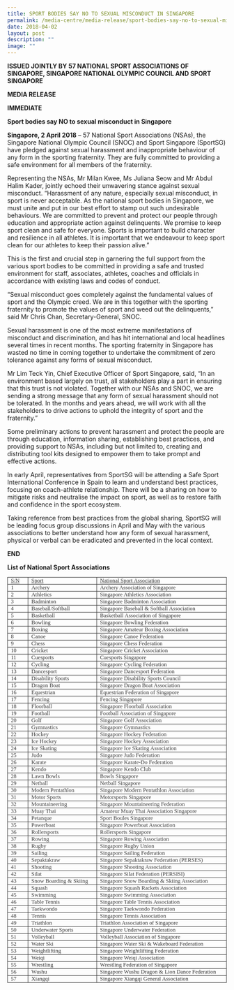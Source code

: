 ```yaml
---
title: SPORT BODIES SAY NO TO SEXUAL MISCONDUCT IN SINGAPORE
permalink: /media-centre/media-release/sport-bodies-say-no-to-sexual-misconduct-in-singapore/
date: 2018-04-02
layout: post
description: ""
image: ""
---
```

**ISSUED JOINTLY BY 57 NATIONAL SPORT ASSOCIATIONS OF SINGAPORE, SINGAPORE NATIONAL OLYMPIC COUNCIL AND SPORT SINGAPORE**

**MEDIA RELEASE**

**IMMEDIATE**

**Sport bodies say NO to sexual misconduct in Singapore**

**Singapore, 2 April 2018** – 57 National Sport Associations (NSAs), the Singapore National Olympic Council (SNOC) and Sport Singapore (SportSG) have pledged against sexual harassment and inappropriate behaviour of any form in the sporting fraternity. They are fully committed to providing a safe environment for all members of the fraternity.

Representing the NSAs, Mr Milan Kwee, Ms Juliana Seow and Mr Abdul Halim Kader, jointly echoed their unwavering stance against sexual misconduct. “Harassment of any nature, especially sexual misconduct, in sport is never acceptable. As the national sport bodies in Singapore, we must unite and put in our best effort to stamp out such undesirable behaviours. We are committed to prevent and protect our people through education and appropriate action against delinquents. We promise to keep sport clean and safe for everyone. Sports is important to build character and resilience in all athletes. It is important that we endeavour to keep sport clean for our athletes to keep their passion alive.”

This is the first and crucial step in garnering the full support from the various sport bodies to be committed in providing a safe and trusted environment for staff, associates, athletes, coaches and officials in accordance with existing laws and codes of conduct.

“Sexual misconduct goes completely against the fundamental values of sport and the Olympic creed. We are in this together with the sporting fraternity to promote the values of sport and weed out the delinquents,” said Mr Chris Chan, Secretary-General, SNOC.

Sexual harassment is one of the most extreme manifestations of misconduct and discrimination, and has hit international and local headlines several times in recent months. The sporting fraternity in Singapore has wasted no time in coming together to undertake the commitment of zero tolerance against any forms of sexual misconduct.

Mr Lim Teck Yin, Chief Executive Officer of Sport Singapore, said, “In an environment based largely on trust, all stakeholders play a part in ensuring that this trust is not violated. Together with our NSAs and SNOC, we are sending a strong message that any form of sexual harassment should not be tolerated. In the months and years ahead, we will work with all the stakeholders to drive actions to uphold the integrity of sport and the fraternity.”

Some preliminary actions to prevent harassment and protect the people are through education, information sharing, establishing best practices, and providing support to NSAs, including but not limited to, creating and distributing tool kits designed to empower them to take prompt and effective actions.

In early April, representatives from SportSG will be attending a Safe Sport International Conference in Spain to learn and understand best practices, focusing on coach-athlete relationship. There will be a sharing on how to mitigate risks and neutralise the impact on sport, as well as to restore faith and confidence in the sport ecosystem.

Taking reference from best practices from the global sharing, SportSG will be leading focus group discussions in April and May with the various associations to better understand how any form of sexual harassment, physical or verbal can be eradicated and prevented in the local context.

**END**

  

**List of National Sport Associations**

<table cellspacing="0" cellpadding="0" border="1" style="border-collapse: collapse; border-spacing: 0px; color: rgb(54, 54, 54); font-family: open_sansregular; font-size: 12.8px; font-style: normal; font-variant-ligatures: normal; font-variant-caps: normal; font-weight: 400; letter-spacing: normal; orphans: 2; text-align: start; text-transform: none; white-space: normal; widows: 2; word-spacing: 0px; -webkit-text-stroke-width: 0px; text-decoration-thickness: initial; text-decoration-style: initial; text-decoration-color: initial; border: medium none;"><tbody><tr><td valign="top" style="width: 25.85pt; padding: 0cm 5.4pt; text-align: left; background-color: transparent; border: 1pt solid;"><p style="margin: 0cm 0cm 0pt; box-sizing: border-box; text-align: justify;"><strong style="font-weight: normal; font-family: open_sanssemibold;"><span style="text-decoration: underline;">S/N</span></strong></p></td><td valign="top" style="border-top: 1pt solid; border-right: 1pt solid; width: 115.65pt; border-bottom: 1pt solid; padding: 0cm 5.4pt; text-align: left; border-left: rgb(240, 240, 240); background-color: transparent;"><p style="margin: 0cm 0cm 0pt; box-sizing: border-box; text-align: justify;"><strong style="font-weight: normal; font-family: open_sanssemibold;"><span style="text-decoration: underline;">Sport</span></strong></p></td><td valign="top" style="border-top: 1pt solid; border-right: 1pt solid; width: 245.8pt; border-bottom: 1pt solid; padding: 0cm 5.4pt; text-align: left; border-left: rgb(240, 240, 240); background-color: transparent;"><p style="margin: 0cm 0cm 0pt; box-sizing: border-box; text-align: justify;"><strong style="font-weight: normal; font-family: open_sanssemibold;"><span style="text-decoration: underline;">National Sport Association</span></strong></p></td></tr><tr><td valign="top" style="border-top: rgb(240, 240, 240); border-right: 1pt solid; width: 25.85pt; border-bottom: 1pt solid; padding: 0cm 5.4pt; text-align: left; border-left: 1pt solid; background-color: transparent;"><p style="margin: 0cm 0cm 0pt; box-sizing: border-box; text-align: justify;"><span>1</span></p></td><td valign="top" style="border-top: rgb(240, 240, 240); border-right: 1pt solid; width: 115.65pt; border-bottom: 1pt solid; padding: 0cm 5.4pt; text-align: left; border-left: rgb(240, 240, 240); background-color: transparent;"><p style="margin: 0cm 0cm 0pt; box-sizing: border-box; text-align: justify;"><span>Archery</span></p></td><td valign="top" style="border-top: rgb(240, 240, 240); border-right: 1pt solid; width: 245.8pt; border-bottom: 1pt solid; padding: 0cm 5.4pt; text-align: left; border-left: rgb(240, 240, 240); background-color: transparent;"><p style="margin: 0cm 0cm 0pt; box-sizing: border-box; text-align: justify;"><span>Archery Association of Singapore</span></p></td></tr><tr><td valign="top" style="border-top: rgb(240, 240, 240); border-right: 1pt solid; width: 25.85pt; border-bottom: 1pt solid; padding: 0cm 5.4pt; text-align: left; border-left: 1pt solid; background-color: transparent;"><p style="margin: 0cm 0cm 0pt; box-sizing: border-box; text-align: justify;"><span>2</span></p></td><td valign="top" style="border-top: rgb(240, 240, 240); border-right: 1pt solid; width: 115.65pt; border-bottom: 1pt solid; padding: 0cm 5.4pt; text-align: left; border-left: rgb(240, 240, 240); background-color: transparent;"><p style="margin: 0cm 0cm 0pt; box-sizing: border-box; text-align: justify;"><span>Athletics</span></p></td><td valign="top" style="border-top: rgb(240, 240, 240); border-right: 1pt solid; width: 245.8pt; border-bottom: 1pt solid; padding: 0cm 5.4pt; text-align: left; border-left: rgb(240, 240, 240); background-color: transparent;"><p style="margin: 0cm 0cm 0pt; box-sizing: border-box; text-align: justify;"><span>Singapore Athletics Association</span></p></td></tr><tr><td valign="top" style="border-top: rgb(240, 240, 240); border-right: 1pt solid; width: 25.85pt; border-bottom: 1pt solid; padding: 0cm 5.4pt; text-align: left; border-left: 1pt solid; background-color: transparent;"><p style="margin: 0cm 0cm 0pt; box-sizing: border-box; text-align: justify;"><span>3</span></p></td><td valign="top" style="border-top: rgb(240, 240, 240); border-right: 1pt solid; width: 115.65pt; border-bottom: 1pt solid; padding: 0cm 5.4pt; text-align: left; border-left: rgb(240, 240, 240); background-color: transparent;"><p style="margin: 0cm 0cm 0pt; box-sizing: border-box; text-align: justify;"><span>Badminton</span></p></td><td valign="top" style="border-top: rgb(240, 240, 240); border-right: 1pt solid; width: 245.8pt; border-bottom: 1pt solid; padding: 0cm 5.4pt; text-align: left; border-left: rgb(240, 240, 240); background-color: transparent;"><p style="margin: 0cm 0cm 0pt; box-sizing: border-box; text-align: justify;"><span>Singapore Badminton Association</span></p></td></tr><tr><td valign="top" style="border-top: rgb(240, 240, 240); border-right: 1pt solid; width: 25.85pt; border-bottom: 1pt solid; padding: 0cm 5.4pt; text-align: left; border-left: 1pt solid; background-color: transparent;"><p style="margin: 0cm 0cm 0pt; box-sizing: border-box; text-align: justify;"><span>4</span></p></td><td valign="top" style="border-top: rgb(240, 240, 240); border-right: 1pt solid; width: 115.65pt; border-bottom: 1pt solid; padding: 0cm 5.4pt; text-align: left; border-left: rgb(240, 240, 240); background-color: transparent;"><p style="margin: 0cm 0cm 0pt; box-sizing: border-box; text-align: justify;"><span>Baseball/Softball</span></p></td><td valign="top" style="border-top: rgb(240, 240, 240); border-right: 1pt solid; width: 245.8pt; border-bottom: 1pt solid; padding: 0cm 5.4pt; text-align: left; border-left: rgb(240, 240, 240); background-color: transparent;"><p style="margin: 0cm 0cm 0pt; box-sizing: border-box; text-align: justify;"><span>Singapore Baseball &amp; Softball Association</span></p></td></tr><tr><td valign="top" style="border-top: rgb(240, 240, 240); border-right: 1pt solid; width: 25.85pt; border-bottom: 1pt solid; padding: 0cm 5.4pt; text-align: left; border-left: 1pt solid; background-color: transparent;"><p style="margin: 0cm 0cm 0pt; box-sizing: border-box; text-align: justify;"><span>5</span></p></td><td valign="top" style="border-top: rgb(240, 240, 240); border-right: 1pt solid; width: 115.65pt; border-bottom: 1pt solid; padding: 0cm 5.4pt; text-align: left; border-left: rgb(240, 240, 240); background-color: transparent;"><p style="margin: 0cm 0cm 0pt; box-sizing: border-box; text-align: justify;"><span>Basketball</span></p></td><td valign="top" style="border-top: rgb(240, 240, 240); border-right: 1pt solid; width: 245.8pt; border-bottom: 1pt solid; padding: 0cm 5.4pt; text-align: left; border-left: rgb(240, 240, 240); background-color: transparent;"><p style="margin: 0cm 0cm 0pt; box-sizing: border-box; text-align: justify;"><span>Basketball Association of Singapore</span></p></td></tr><tr><td valign="top" style="border-top: rgb(240, 240, 240); border-right: 1pt solid; width: 25.85pt; border-bottom: 1pt solid; padding: 0cm 5.4pt; text-align: left; border-left: 1pt solid; background-color: transparent;"><p style="margin: 0cm 0cm 0pt; box-sizing: border-box; text-align: justify;"><span>6</span></p></td><td valign="top" style="border-top: rgb(240, 240, 240); border-right: 1pt solid; width: 115.65pt; border-bottom: 1pt solid; padding: 0cm 5.4pt; text-align: left; border-left: rgb(240, 240, 240); background-color: transparent;"><p style="margin: 0cm 0cm 0pt; box-sizing: border-box; text-align: justify;"><span>Bowling</span></p></td><td valign="top" style="border-top: rgb(240, 240, 240); border-right: 1pt solid; width: 245.8pt; border-bottom: 1pt solid; padding: 0cm 5.4pt; text-align: left; border-left: rgb(240, 240, 240); background-color: transparent;"><p style="margin: 0cm 0cm 0pt; box-sizing: border-box; text-align: justify;"><span>Singapore Bowling Federation</span></p></td></tr><tr><td valign="top" style="border-top: rgb(240, 240, 240); border-right: 1pt solid; width: 25.85pt; border-bottom: 1pt solid; padding: 0cm 5.4pt; text-align: left; border-left: 1pt solid; background-color: transparent;"><p style="margin: 0cm 0cm 0pt; box-sizing: border-box; text-align: justify;"><span>7</span></p></td><td valign="top" style="border-top: rgb(240, 240, 240); border-right: 1pt solid; width: 115.65pt; border-bottom: 1pt solid; padding: 0cm 5.4pt; text-align: left; border-left: rgb(240, 240, 240); background-color: transparent;"><p style="margin: 0cm 0cm 0pt; box-sizing: border-box; text-align: justify;"><span>Boxing</span></p></td><td valign="top" style="border-top: rgb(240, 240, 240); border-right: 1pt solid; width: 245.8pt; border-bottom: 1pt solid; padding: 0cm 5.4pt; text-align: left; border-left: rgb(240, 240, 240); background-color: transparent;"><p style="margin: 0cm 0cm 0pt; box-sizing: border-box; text-align: justify;"><span>Singapore Amateur Boxing Association</span></p></td></tr><tr><td valign="top" style="border-top: rgb(240, 240, 240); border-right: 1pt solid; width: 25.85pt; border-bottom: 1pt solid; padding: 0cm 5.4pt; text-align: left; border-left: 1pt solid; background-color: transparent;"><p style="margin: 0cm 0cm 0pt; box-sizing: border-box; text-align: justify;"><span>8</span></p></td><td valign="top" style="border-top: rgb(240, 240, 240); border-right: 1pt solid; width: 115.65pt; border-bottom: 1pt solid; padding: 0cm 5.4pt; text-align: left; border-left: rgb(240, 240, 240); background-color: transparent;"><p style="margin: 0cm 0cm 0pt; box-sizing: border-box; text-align: justify;"><span>Canoe</span></p></td><td valign="top" style="border-top: rgb(240, 240, 240); border-right: 1pt solid; width: 245.8pt; border-bottom: 1pt solid; padding: 0cm 5.4pt; text-align: left; border-left: rgb(240, 240, 240); background-color: transparent;"><p style="margin: 0cm 0cm 0pt; box-sizing: border-box; text-align: justify;"><span>Singapore Canoe Federation</span></p></td></tr><tr><td valign="top" style="border-top: rgb(240, 240, 240); border-right: 1pt solid; width: 25.85pt; border-bottom: 1pt solid; padding: 0cm 5.4pt; text-align: left; border-left: 1pt solid; background-color: transparent;"><p style="margin: 0cm 0cm 0pt; box-sizing: border-box; text-align: justify;"><span>9</span></p></td><td valign="top" style="border-top: rgb(240, 240, 240); border-right: 1pt solid; width: 115.65pt; border-bottom: 1pt solid; padding: 0cm 5.4pt; text-align: left; border-left: rgb(240, 240, 240); background-color: transparent;"><p style="margin: 0cm 0cm 0pt; box-sizing: border-box; text-align: justify;"><span>Chess</span></p></td><td valign="top" style="border-top: rgb(240, 240, 240); border-right: 1pt solid; width: 245.8pt; border-bottom: 1pt solid; padding: 0cm 5.4pt; text-align: left; border-left: rgb(240, 240, 240); background-color: transparent;"><p style="margin: 0cm 0cm 0pt; box-sizing: border-box; text-align: justify;"><span>Singapore Chess Federation</span></p></td></tr><tr><td valign="top" style="border-top: rgb(240, 240, 240); border-right: 1pt solid; width: 25.85pt; border-bottom: 1pt solid; padding: 0cm 5.4pt; text-align: left; border-left: 1pt solid; background-color: transparent;"><p style="margin: 0cm 0cm 0pt; box-sizing: border-box; text-align: justify;"><span>10</span></p></td><td valign="top" style="border-top: rgb(240, 240, 240); border-right: 1pt solid; width: 115.65pt; border-bottom: 1pt solid; padding: 0cm 5.4pt; text-align: left; border-left: rgb(240, 240, 240); background-color: transparent;"><p style="margin: 0cm 0cm 0pt; box-sizing: border-box; text-align: justify;"><span>Cricket</span></p></td><td valign="top" style="border-top: rgb(240, 240, 240); border-right: 1pt solid; width: 245.8pt; border-bottom: 1pt solid; padding: 0cm 5.4pt; text-align: left; border-left: rgb(240, 240, 240); background-color: transparent;"><p style="margin: 0cm 0cm 0pt; box-sizing: border-box; text-align: justify;"><span>Singapore Cricket Association</span></p></td></tr><tr><td valign="top" style="border-top: rgb(240, 240, 240); border-right: 1pt solid; width: 25.85pt; border-bottom: 1pt solid; padding: 0cm 5.4pt; text-align: left; border-left: 1pt solid; background-color: transparent;"><p style="margin: 0cm 0cm 0pt; box-sizing: border-box; text-align: justify;"><span>11</span></p></td><td valign="top" style="border-top: rgb(240, 240, 240); border-right: 1pt solid; width: 115.65pt; border-bottom: 1pt solid; padding: 0cm 5.4pt; text-align: left; border-left: rgb(240, 240, 240); background-color: transparent;"><p style="margin: 0cm 0cm 0pt; box-sizing: border-box; text-align: justify;"><span>Cuesports</span></p></td><td valign="top" style="border-top: rgb(240, 240, 240); border-right: 1pt solid; width: 245.8pt; border-bottom: 1pt solid; padding: 0cm 5.4pt; text-align: left; border-left: rgb(240, 240, 240); background-color: transparent;"><p style="margin: 0cm 0cm 0pt; box-sizing: border-box; text-align: justify;"><span>Cuesports Singapore</span></p></td></tr><tr><td valign="top" style="border-top: rgb(240, 240, 240); border-right: 1pt solid; width: 25.85pt; border-bottom: 1pt solid; padding: 0cm 5.4pt; text-align: left; border-left: 1pt solid; background-color: transparent;"><p style="margin: 0cm 0cm 0pt; box-sizing: border-box; text-align: justify;"><span>12</span></p></td><td valign="top" style="border-top: rgb(240, 240, 240); border-right: 1pt solid; width: 115.65pt; border-bottom: 1pt solid; padding: 0cm 5.4pt; text-align: left; border-left: rgb(240, 240, 240); background-color: transparent;"><p style="margin: 0cm 0cm 0pt; box-sizing: border-box; text-align: justify;"><span>Cycling</span></p></td><td valign="top" style="border-top: rgb(240, 240, 240); border-right: 1pt solid; width: 245.8pt; border-bottom: 1pt solid; padding: 0cm 5.4pt; text-align: left; border-left: rgb(240, 240, 240); background-color: transparent;"><p style="margin: 0cm 0cm 0pt; box-sizing: border-box; text-align: justify;"><span>Singapore Cycling Federation</span></p></td></tr><tr><td valign="top" style="border-top: rgb(240, 240, 240); border-right: 1pt solid; width: 25.85pt; border-bottom: 1pt solid; padding: 0cm 5.4pt; text-align: left; border-left: 1pt solid; background-color: transparent;"><p style="margin: 0cm 0cm 0pt; box-sizing: border-box; text-align: justify;"><span>13</span></p></td><td valign="top" style="border-top: rgb(240, 240, 240); border-right: 1pt solid; width: 115.65pt; border-bottom: 1pt solid; padding: 0cm 5.4pt; text-align: left; border-left: rgb(240, 240, 240); background-color: transparent;"><p style="margin: 0cm 0cm 0pt; box-sizing: border-box; text-align: justify;"><span>Dancesport</span></p></td><td valign="top" style="border-top: rgb(240, 240, 240); border-right: 1pt solid; width: 245.8pt; border-bottom: 1pt solid; padding: 0cm 5.4pt; text-align: left; border-left: rgb(240, 240, 240); background-color: transparent;"><p style="margin: 0cm 0cm 0pt; box-sizing: border-box; text-align: justify;"><span>Singapore Dancesport Federation</span></p></td></tr><tr><td valign="top" style="border-top: rgb(240, 240, 240); border-right: 1pt solid; width: 25.85pt; border-bottom: 1pt solid; padding: 0cm 5.4pt; text-align: left; border-left: 1pt solid; background-color: transparent;"><p style="margin: 0cm 0cm 0pt; box-sizing: border-box; text-align: justify;"><span>14</span></p></td><td valign="top" style="border-top: rgb(240, 240, 240); border-right: 1pt solid; width: 115.65pt; border-bottom: 1pt solid; padding: 0cm 5.4pt; text-align: left; border-left: rgb(240, 240, 240); background-color: transparent;"><p style="margin: 0cm 0cm 0pt; box-sizing: border-box; text-align: justify;"><span>Disability Sports</span></p></td><td valign="top" style="border-top: rgb(240, 240, 240); border-right: 1pt solid; width: 245.8pt; border-bottom: 1pt solid; padding: 0cm 5.4pt; text-align: left; border-left: rgb(240, 240, 240); background-color: transparent;"><p style="margin: 0cm 0cm 0pt; box-sizing: border-box; text-align: justify;"><span>Singapore Disability Sports Council</span></p></td></tr><tr><td valign="top" style="border-top: rgb(240, 240, 240); border-right: 1pt solid; width: 25.85pt; border-bottom: 1pt solid; padding: 0cm 5.4pt; text-align: left; border-left: 1pt solid; background-color: transparent;"><p style="margin: 0cm 0cm 0pt; box-sizing: border-box; text-align: justify;"><span>15</span></p></td><td valign="top" style="border-top: rgb(240, 240, 240); border-right: 1pt solid; width: 115.65pt; border-bottom: 1pt solid; padding: 0cm 5.4pt; text-align: left; border-left: rgb(240, 240, 240); background-color: transparent;"><p style="margin: 0cm 0cm 0pt; box-sizing: border-box; text-align: justify;"><span>Dragon Boat</span></p></td><td valign="top" style="border-top: rgb(240, 240, 240); border-right: 1pt solid; width: 245.8pt; border-bottom: 1pt solid; padding: 0cm 5.4pt; text-align: left; border-left: rgb(240, 240, 240); background-color: transparent;"><p style="margin: 0cm 0cm 0pt; box-sizing: border-box; text-align: justify;"><span>Singapore Dragon Boat Association</span></p></td></tr><tr><td valign="top" style="border-top: rgb(240, 240, 240); border-right: 1pt solid; width: 25.85pt; border-bottom: 1pt solid; padding: 0cm 5.4pt; text-align: left; border-left: 1pt solid; background-color: transparent;"><p style="margin: 0cm 0cm 0pt; box-sizing: border-box; text-align: justify;"><span>16</span></p></td><td valign="top" style="border-top: rgb(240, 240, 240); border-right: 1pt solid; width: 115.65pt; border-bottom: 1pt solid; padding: 0cm 5.4pt; text-align: left; border-left: rgb(240, 240, 240); background-color: transparent;"><p style="margin: 0cm 0cm 0pt; box-sizing: border-box; text-align: justify;"><span>Equestrian</span></p></td><td valign="top" style="border-top: rgb(240, 240, 240); border-right: 1pt solid; width: 245.8pt; border-bottom: 1pt solid; padding: 0cm 5.4pt; text-align: left; border-left: rgb(240, 240, 240); background-color: transparent;"><p style="margin: 0cm 0cm 0pt; box-sizing: border-box; text-align: justify;"><span>Equestrian Federation of Singapore</span></p></td></tr><tr><td valign="top" style="border-top: rgb(240, 240, 240); border-right: 1pt solid; width: 25.85pt; border-bottom: 1pt solid; padding: 0cm 5.4pt; text-align: left; border-left: 1pt solid; background-color: transparent;"><p style="margin: 0cm 0cm 0pt; box-sizing: border-box; text-align: justify;"><span>17</span></p></td><td valign="top" style="border-top: rgb(240, 240, 240); border-right: 1pt solid; width: 115.65pt; border-bottom: 1pt solid; padding: 0cm 5.4pt; text-align: left; border-left: rgb(240, 240, 240); background-color: transparent;"><p style="margin: 0cm 0cm 0pt; box-sizing: border-box; text-align: justify;"><span>Fencing</span></p></td><td valign="top" style="border-top: rgb(240, 240, 240); border-right: 1pt solid; width: 245.8pt; border-bottom: 1pt solid; padding: 0cm 5.4pt; text-align: left; border-left: rgb(240, 240, 240); background-color: transparent;"><p style="margin: 0cm 0cm 0pt; box-sizing: border-box; text-align: justify;"><span>Fencing Singapore</span></p></td></tr><tr><td valign="top" style="border-top: rgb(240, 240, 240); border-right: 1pt solid; width: 25.85pt; border-bottom: 1pt solid; padding: 0cm 5.4pt; text-align: left; border-left: 1pt solid; background-color: transparent;"><p style="margin: 0cm 0cm 0pt; box-sizing: border-box; text-align: justify;"><span>18</span></p></td><td valign="top" style="border-top: rgb(240, 240, 240); border-right: 1pt solid; width: 115.65pt; border-bottom: 1pt solid; padding: 0cm 5.4pt; text-align: left; border-left: rgb(240, 240, 240); background-color: transparent;"><p style="margin: 0cm 0cm 0pt; box-sizing: border-box; text-align: justify;"><span>Floorball</span></p></td><td valign="top" style="border-top: rgb(240, 240, 240); border-right: 1pt solid; width: 245.8pt; border-bottom: 1pt solid; padding: 0cm 5.4pt; text-align: left; border-left: rgb(240, 240, 240); background-color: transparent;"><p style="margin: 0cm 0cm 0pt; box-sizing: border-box; text-align: justify;"><span>Singapore Floorball Association</span></p></td></tr><tr><td valign="top" style="border-top: rgb(240, 240, 240); border-right: 1pt solid; width: 25.85pt; border-bottom: 1pt solid; padding: 0cm 5.4pt; text-align: left; border-left: 1pt solid; background-color: transparent;"><p style="margin: 0cm 0cm 0pt; box-sizing: border-box; text-align: justify;"><span>19</span></p></td><td valign="top" style="border-top: rgb(240, 240, 240); border-right: 1pt solid; width: 115.65pt; border-bottom: 1pt solid; padding: 0cm 5.4pt; text-align: left; border-left: rgb(240, 240, 240); background-color: transparent;"><p style="margin: 0cm 0cm 0pt; box-sizing: border-box; text-align: justify;"><span>Football</span></p></td><td valign="top" style="border-top: rgb(240, 240, 240); border-right: 1pt solid; width: 245.8pt; border-bottom: 1pt solid; padding: 0cm 5.4pt; text-align: left; border-left: rgb(240, 240, 240); background-color: transparent;"><p style="margin: 0cm 0cm 0pt; box-sizing: border-box; text-align: justify;"><span>Football Association of Singapore</span></p></td></tr><tr><td valign="top" style="border-top: rgb(240, 240, 240); border-right: 1pt solid; width: 25.85pt; border-bottom: 1pt solid; padding: 0cm 5.4pt; text-align: left; border-left: 1pt solid; background-color: transparent;"><p style="margin: 0cm 0cm 0pt; box-sizing: border-box; text-align: justify;"><span>20</span></p></td><td valign="top" style="border-top: rgb(240, 240, 240); border-right: 1pt solid; width: 115.65pt; border-bottom: 1pt solid; padding: 0cm 5.4pt; text-align: left; border-left: rgb(240, 240, 240); background-color: transparent;"><p style="margin: 0cm 0cm 0pt; box-sizing: border-box; text-align: justify;"><span>Golf</span></p></td><td valign="top" style="border-top: rgb(240, 240, 240); border-right: 1pt solid; width: 245.8pt; border-bottom: 1pt solid; padding: 0cm 5.4pt; text-align: left; border-left: rgb(240, 240, 240); background-color: transparent;"><p style="margin: 0cm 0cm 0pt; box-sizing: border-box; text-align: justify;"><span>Singapore Golf Association</span></p></td></tr><tr><td valign="top" style="border-top: rgb(240, 240, 240); border-right: 1pt solid; width: 25.85pt; border-bottom: 1pt solid; padding: 0cm 5.4pt; text-align: left; border-left: 1pt solid; background-color: transparent;"><p style="margin: 0cm 0cm 0pt; box-sizing: border-box; text-align: justify;"><span>21</span></p></td><td valign="top" style="border-top: rgb(240, 240, 240); border-right: 1pt solid; width: 115.65pt; border-bottom: 1pt solid; padding: 0cm 5.4pt; text-align: left; border-left: rgb(240, 240, 240); background-color: transparent;"><p style="margin: 0cm 0cm 0pt; box-sizing: border-box; text-align: justify;"><span>Gymnastics</span></p></td><td valign="top" style="border-top: rgb(240, 240, 240); border-right: 1pt solid; width: 245.8pt; border-bottom: 1pt solid; padding: 0cm 5.4pt; text-align: left; border-left: rgb(240, 240, 240); background-color: transparent;"><p style="margin: 0cm 0cm 0pt; box-sizing: border-box; text-align: justify;"><span>Singapore Gymnastics</span></p></td></tr><tr><td valign="top" style="border-top: rgb(240, 240, 240); border-right: 1pt solid; width: 25.85pt; border-bottom: 1pt solid; padding: 0cm 5.4pt; text-align: left; border-left: 1pt solid; background-color: transparent;"><p style="margin: 0cm 0cm 0pt; box-sizing: border-box; text-align: justify;"><span>22</span></p></td><td valign="top" style="border-top: rgb(240, 240, 240); border-right: 1pt solid; width: 115.65pt; border-bottom: 1pt solid; padding: 0cm 5.4pt; text-align: left; border-left: rgb(240, 240, 240); background-color: transparent;"><p style="margin: 0cm 0cm 0pt; box-sizing: border-box; text-align: justify;"><span>Hockey</span></p></td><td valign="top" style="border-top: rgb(240, 240, 240); border-right: 1pt solid; width: 245.8pt; border-bottom: 1pt solid; padding: 0cm 5.4pt; text-align: left; border-left: rgb(240, 240, 240); background-color: transparent;"><p style="margin: 0cm 0cm 0pt; box-sizing: border-box; text-align: justify;"><span>Singapore Hockey Federation</span></p></td></tr><tr><td valign="top" style="border-top: rgb(240, 240, 240); border-right: 1pt solid; width: 25.85pt; border-bottom: 1pt solid; padding: 0cm 5.4pt; text-align: left; border-left: 1pt solid; background-color: transparent;"><p style="margin: 0cm 0cm 0pt; box-sizing: border-box; text-align: justify;"><span>23</span></p></td><td valign="top" style="border-top: rgb(240, 240, 240); border-right: 1pt solid; width: 115.65pt; border-bottom: 1pt solid; padding: 0cm 5.4pt; text-align: left; border-left: rgb(240, 240, 240); background-color: transparent;"><p style="margin: 0cm 0cm 0pt; box-sizing: border-box; text-align: justify;"><span>Ice Hockey</span></p></td><td valign="top" style="border-top: rgb(240, 240, 240); border-right: 1pt solid; width: 245.8pt; border-bottom: 1pt solid; padding: 0cm 5.4pt; text-align: left; border-left: rgb(240, 240, 240); background-color: transparent;"><p style="margin: 0cm 0cm 0pt; box-sizing: border-box; text-align: justify;"><span>Singapore Hockey Association</span></p></td></tr><tr><td valign="top" style="border-top: rgb(240, 240, 240); border-right: 1pt solid; width: 25.85pt; border-bottom: 1pt solid; padding: 0cm 5.4pt; text-align: left; border-left: 1pt solid; background-color: transparent;"><p style="margin: 0cm 0cm 0pt; box-sizing: border-box; text-align: justify;"><span>24</span></p></td><td valign="top" style="border-top: rgb(240, 240, 240); border-right: 1pt solid; width: 115.65pt; border-bottom: 1pt solid; padding: 0cm 5.4pt; text-align: left; border-left: rgb(240, 240, 240); background-color: transparent;"><p style="margin: 0cm 0cm 0pt; box-sizing: border-box; text-align: justify;"><span>Ice Skating</span></p></td><td valign="top" style="border-top: rgb(240, 240, 240); border-right: 1pt solid; width: 245.8pt; border-bottom: 1pt solid; padding: 0cm 5.4pt; text-align: left; border-left: rgb(240, 240, 240); background-color: transparent;"><p style="margin: 0cm 0cm 0pt; box-sizing: border-box; text-align: justify;"><span>Singapore Ice Skating Association</span></p></td></tr><tr><td valign="top" style="border-top: rgb(240, 240, 240); border-right: 1pt solid; width: 25.85pt; border-bottom: 1pt solid; padding: 0cm 5.4pt; text-align: left; border-left: 1pt solid; background-color: transparent;"><p style="margin: 0cm 0cm 0pt; box-sizing: border-box; text-align: justify;"><span>25</span></p></td><td valign="top" style="border-top: rgb(240, 240, 240); border-right: 1pt solid; width: 115.65pt; border-bottom: 1pt solid; padding: 0cm 5.4pt; text-align: left; border-left: rgb(240, 240, 240); background-color: transparent;"><p style="margin: 0cm 0cm 0pt; box-sizing: border-box; text-align: justify;"><span>Judo</span></p></td><td valign="top" style="border-top: rgb(240, 240, 240); border-right: 1pt solid; width: 245.8pt; border-bottom: 1pt solid; padding: 0cm 5.4pt; text-align: left; border-left: rgb(240, 240, 240); background-color: transparent;"><p style="margin: 0cm 0cm 0pt; box-sizing: border-box; text-align: justify;"><span>Singapore Judo Federation</span></p></td></tr><tr><td valign="top" style="border-top: rgb(240, 240, 240); border-right: 1pt solid; width: 25.85pt; border-bottom: 1pt solid; padding: 0cm 5.4pt; text-align: left; border-left: 1pt solid; background-color: transparent;"><p style="margin: 0cm 0cm 0pt; box-sizing: border-box; text-align: justify;"><span>26</span></p></td><td valign="top" style="border-top: rgb(240, 240, 240); border-right: 1pt solid; width: 115.65pt; border-bottom: 1pt solid; padding: 0cm 5.4pt; text-align: left; border-left: rgb(240, 240, 240); background-color: transparent;"><p style="margin: 0cm 0cm 0pt; box-sizing: border-box; text-align: justify;"><span>Karate</span></p></td><td valign="top" style="border-top: rgb(240, 240, 240); border-right: 1pt solid; width: 245.8pt; border-bottom: 1pt solid; padding: 0cm 5.4pt; text-align: left; border-left: rgb(240, 240, 240); background-color: transparent;"><p style="margin: 0cm 0cm 0pt; box-sizing: border-box; text-align: justify;"><span>Singapore Karate-Do Federation</span></p></td></tr><tr><td valign="top" style="border-top: rgb(240, 240, 240); border-right: 1pt solid; width: 25.85pt; border-bottom: 1pt solid; padding: 0cm 5.4pt; text-align: left; border-left: 1pt solid; background-color: transparent;"><p style="margin: 0cm 0cm 0pt; box-sizing: border-box; text-align: justify;"><span>27</span></p></td><td valign="top" style="border-top: rgb(240, 240, 240); border-right: 1pt solid; width: 115.65pt; border-bottom: 1pt solid; padding: 0cm 5.4pt; text-align: left; border-left: rgb(240, 240, 240); background-color: transparent;"><p style="margin: 0cm 0cm 0pt; box-sizing: border-box; text-align: justify;"><span>Kendo</span></p></td><td valign="top" style="border-top: rgb(240, 240, 240); border-right: 1pt solid; width: 245.8pt; border-bottom: 1pt solid; padding: 0cm 5.4pt; text-align: left; border-left: rgb(240, 240, 240); background-color: transparent;"><p style="margin: 0cm 0cm 0pt; box-sizing: border-box; text-align: justify;"><span>Singapore Kendo Club</span></p></td></tr><tr><td valign="top" style="border-top: rgb(240, 240, 240); border-right: 1pt solid; width: 25.85pt; border-bottom: 1pt solid; padding: 0cm 5.4pt; text-align: left; border-left: 1pt solid; background-color: transparent;"><p style="margin: 0cm 0cm 0pt; box-sizing: border-box; text-align: justify;"><span>28</span></p></td><td valign="top" style="border-top: rgb(240, 240, 240); border-right: 1pt solid; width: 115.65pt; border-bottom: 1pt solid; padding: 0cm 5.4pt; text-align: left; border-left: rgb(240, 240, 240); background-color: transparent;"><p style="margin: 0cm 0cm 0pt; box-sizing: border-box; text-align: justify;"><span>Lawn Bowls</span></p></td><td valign="top" style="border-top: rgb(240, 240, 240); border-right: 1pt solid; width: 245.8pt; border-bottom: 1pt solid; padding: 0cm 5.4pt; text-align: left; border-left: rgb(240, 240, 240); background-color: transparent;"><p style="margin: 0cm 0cm 0pt; box-sizing: border-box; text-align: justify;"><span>Bowls Singapore</span></p></td></tr><tr><td valign="top" style="border-top: rgb(240, 240, 240); border-right: 1pt solid; width: 25.85pt; border-bottom: 1pt solid; padding: 0cm 5.4pt; text-align: left; border-left: 1pt solid; background-color: transparent;"><p style="margin: 0cm 0cm 0pt; box-sizing: border-box; text-align: justify;"><span>29</span></p></td><td valign="top" style="border-top: rgb(240, 240, 240); border-right: 1pt solid; width: 115.65pt; border-bottom: 1pt solid; padding: 0cm 5.4pt; text-align: left; border-left: rgb(240, 240, 240); background-color: transparent;"><p style="margin: 0cm 0cm 0pt; box-sizing: border-box; text-align: justify;"><span>Netball</span></p></td><td valign="top" style="border-top: rgb(240, 240, 240); border-right: 1pt solid; width: 245.8pt; border-bottom: 1pt solid; padding: 0cm 5.4pt; text-align: left; border-left: rgb(240, 240, 240); background-color: transparent;"><p style="margin: 0cm 0cm 0pt; box-sizing: border-box; text-align: justify;"><span>Netball Singapore</span></p></td></tr><tr><td valign="top" style="border-top: rgb(240, 240, 240); border-right: 1pt solid; width: 25.85pt; border-bottom: 1pt solid; padding: 0cm 5.4pt; text-align: left; border-left: 1pt solid; background-color: transparent;"><p style="margin: 0cm 0cm 0pt; box-sizing: border-box; text-align: justify;"><span>30</span></p></td><td valign="top" style="border-top: rgb(240, 240, 240); border-right: 1pt solid; width: 115.65pt; border-bottom: 1pt solid; padding: 0cm 5.4pt; text-align: left; border-left: rgb(240, 240, 240); background-color: transparent;"><p style="margin: 0cm 0cm 0pt; box-sizing: border-box; text-align: justify;"><span>Modern Pentathlon</span></p></td><td valign="top" style="border-top: rgb(240, 240, 240); border-right: 1pt solid; width: 245.8pt; border-bottom: 1pt solid; padding: 0cm 5.4pt; text-align: left; border-left: rgb(240, 240, 240); background-color: transparent;"><p style="margin: 0cm 0cm 0pt; box-sizing: border-box; text-align: justify;"><span>Singapore Modern Pentathlon Association</span></p></td></tr><tr><td valign="top" style="border-top: rgb(240, 240, 240); border-right: 1pt solid; width: 25.85pt; border-bottom: 1pt solid; padding: 0cm 5.4pt; text-align: left; border-left: 1pt solid; background-color: transparent;"><p style="margin: 0cm 0cm 0pt; box-sizing: border-box; text-align: justify;"><span>31</span></p></td><td valign="top" style="border-top: rgb(240, 240, 240); border-right: 1pt solid; width: 115.65pt; border-bottom: 1pt solid; padding: 0cm 5.4pt; text-align: left; border-left: rgb(240, 240, 240); background-color: transparent;"><p style="margin: 0cm 0cm 0pt; box-sizing: border-box; text-align: justify;"><span>Motor Sports</span></p></td><td valign="top" style="border-top: rgb(240, 240, 240); border-right: 1pt solid; width: 245.8pt; border-bottom: 1pt solid; padding: 0cm 5.4pt; text-align: left; border-left: rgb(240, 240, 240); background-color: transparent;"><p style="margin: 0cm 0cm 0pt; box-sizing: border-box; text-align: justify;"><span>Motorsports Singapore</span></p></td></tr><tr><td valign="top" style="border-top: rgb(240, 240, 240); border-right: 1pt solid; width: 25.85pt; border-bottom: 1pt solid; padding: 0cm 5.4pt; text-align: left; border-left: 1pt solid; background-color: transparent;"><p style="margin: 0cm 0cm 0pt; box-sizing: border-box; text-align: justify;"><span>32</span></p></td><td valign="top" style="border-top: rgb(240, 240, 240); border-right: 1pt solid; width: 115.65pt; border-bottom: 1pt solid; padding: 0cm 5.4pt; text-align: left; border-left: rgb(240, 240, 240); background-color: transparent;"><p style="margin: 0cm 0cm 0pt; box-sizing: border-box; text-align: justify;"><span>Mountaineering</span></p></td><td valign="top" style="border-top: rgb(240, 240, 240); border-right: 1pt solid; width: 245.8pt; border-bottom: 1pt solid; padding: 0cm 5.4pt; text-align: left; border-left: rgb(240, 240, 240); background-color: transparent;"><p style="margin: 0cm 0cm 0pt; box-sizing: border-box; text-align: justify;"><span>Singapore Mountaineering Federation</span></p></td></tr><tr><td valign="top" style="border-top: rgb(240, 240, 240); border-right: 1pt solid; width: 25.85pt; border-bottom: 1pt solid; padding: 0cm 5.4pt; text-align: left; border-left: 1pt solid; background-color: transparent;"><p style="margin: 0cm 0cm 0pt; box-sizing: border-box; text-align: justify;"><span>33</span></p></td><td valign="top" style="border-top: rgb(240, 240, 240); border-right: 1pt solid; width: 115.65pt; border-bottom: 1pt solid; padding: 0cm 5.4pt; text-align: left; border-left: rgb(240, 240, 240); background-color: transparent;"><p style="margin: 0cm 0cm 0pt; box-sizing: border-box; text-align: justify;"><span>Muay Thai</span></p></td><td valign="top" style="border-top: rgb(240, 240, 240); border-right: 1pt solid; width: 245.8pt; border-bottom: 1pt solid; padding: 0cm 5.4pt; text-align: left; border-left: rgb(240, 240, 240); background-color: transparent;"><p style="margin: 0cm 0cm 0pt; box-sizing: border-box; text-align: justify;"><span>Amateur Muay Thai Association Singapore</span></p></td></tr><tr><td valign="top" style="border-top: rgb(240, 240, 240); border-right: 1pt solid; width: 25.85pt; border-bottom: 1pt solid; padding: 0cm 5.4pt; text-align: left; border-left: 1pt solid; background-color: transparent;"><p style="margin: 0cm 0cm 0pt; box-sizing: border-box; text-align: justify;"><span>34</span></p></td><td valign="top" style="border-top: rgb(240, 240, 240); border-right: 1pt solid; width: 115.65pt; border-bottom: 1pt solid; padding: 0cm 5.4pt; text-align: left; border-left: rgb(240, 240, 240); background-color: transparent;"><p style="margin: 0cm 0cm 0pt; box-sizing: border-box; text-align: justify;"><span>Petanque</span></p></td><td valign="top" style="border-top: rgb(240, 240, 240); border-right: 1pt solid; width: 245.8pt; border-bottom: 1pt solid; padding: 0cm 5.4pt; text-align: left; border-left: rgb(240, 240, 240); background-color: transparent;"><p style="margin: 0cm 0cm 0pt; box-sizing: border-box; text-align: justify;"><span>Sport Boules Singapore</span></p></td></tr><tr><td valign="top" style="border-top: rgb(240, 240, 240); border-right: 1pt solid; width: 25.85pt; border-bottom: 1pt solid; padding: 0cm 5.4pt; text-align: left; border-left: 1pt solid; background-color: transparent;"><p style="margin: 0cm 0cm 0pt; box-sizing: border-box; text-align: justify;"><span>35</span></p></td><td valign="top" style="border-top: rgb(240, 240, 240); border-right: 1pt solid; width: 115.65pt; border-bottom: 1pt solid; padding: 0cm 5.4pt; text-align: left; border-left: rgb(240, 240, 240); background-color: transparent;"><p style="margin: 0cm 0cm 0pt; box-sizing: border-box; text-align: justify;"><span>Powerboat</span></p></td><td valign="top" style="border-top: rgb(240, 240, 240); border-right: 1pt solid; width: 245.8pt; border-bottom: 1pt solid; padding: 0cm 5.4pt; text-align: left; border-left: rgb(240, 240, 240); background-color: transparent;"><p style="margin: 0cm 0cm 0pt; box-sizing: border-box; text-align: justify;"><span>Singapore Powerboat Association</span></p></td></tr><tr><td valign="top" style="border-top: rgb(240, 240, 240); border-right: 1pt solid; width: 25.85pt; border-bottom: 1pt solid; padding: 0cm 5.4pt; text-align: left; border-left: 1pt solid; background-color: transparent;"><p style="margin: 0cm 0cm 0pt; box-sizing: border-box; text-align: justify;"><span>36</span></p></td><td valign="top" style="border-top: rgb(240, 240, 240); border-right: 1pt solid; width: 115.65pt; border-bottom: 1pt solid; padding: 0cm 5.4pt; text-align: left; border-left: rgb(240, 240, 240); background-color: transparent;"><p style="margin: 0cm 0cm 0pt; box-sizing: border-box; text-align: justify;"><span>Rollersports</span></p></td><td valign="top" style="border-top: rgb(240, 240, 240); border-right: 1pt solid; width: 245.8pt; border-bottom: 1pt solid; padding: 0cm 5.4pt; text-align: left; border-left: rgb(240, 240, 240); background-color: transparent;"><p style="margin: 0cm 0cm 0pt; box-sizing: border-box; text-align: justify;"><span>Rollersports Singapore</span></p></td></tr><tr><td valign="top" style="border-top: rgb(240, 240, 240); border-right: 1pt solid; width: 25.85pt; border-bottom: 1pt solid; padding: 0cm 5.4pt; text-align: left; border-left: 1pt solid; background-color: transparent;"><p style="margin: 0cm 0cm 0pt; box-sizing: border-box; text-align: justify;"><span>37</span></p></td><td valign="top" style="border-top: rgb(240, 240, 240); border-right: 1pt solid; width: 115.65pt; border-bottom: 1pt solid; padding: 0cm 5.4pt; text-align: left; border-left: rgb(240, 240, 240); background-color: transparent;"><p style="margin: 0cm 0cm 0pt; box-sizing: border-box; text-align: justify;"><span>Rowing</span></p></td><td valign="top" style="border-top: rgb(240, 240, 240); border-right: 1pt solid; width: 245.8pt; border-bottom: 1pt solid; padding: 0cm 5.4pt; text-align: left; border-left: rgb(240, 240, 240); background-color: transparent;"><p style="margin: 0cm 0cm 0pt; box-sizing: border-box; text-align: justify;"><span>Singapore Rowing Association</span></p></td></tr><tr><td valign="top" style="border-top: rgb(240, 240, 240); border-right: 1pt solid; width: 25.85pt; border-bottom: 1pt solid; padding: 0cm 5.4pt; text-align: left; border-left: 1pt solid; background-color: transparent;"><p style="margin: 0cm 0cm 0pt; box-sizing: border-box; text-align: justify;"><span>38</span></p></td><td valign="top" style="border-top: rgb(240, 240, 240); border-right: 1pt solid; width: 115.65pt; border-bottom: 1pt solid; padding: 0cm 5.4pt; text-align: left; border-left: rgb(240, 240, 240); background-color: transparent;"><p style="margin: 0cm 0cm 0pt; box-sizing: border-box; text-align: justify;"><span>Rugby</span></p></td><td valign="top" style="border-top: rgb(240, 240, 240); border-right: 1pt solid; width: 245.8pt; border-bottom: 1pt solid; padding: 0cm 5.4pt; text-align: left; border-left: rgb(240, 240, 240); background-color: transparent;"><p style="margin: 0cm 0cm 0pt; box-sizing: border-box; text-align: justify;"><span>Singapore Rugby Union</span></p></td></tr><tr><td valign="top" style="border-top: rgb(240, 240, 240); border-right: 1pt solid; width: 25.85pt; border-bottom: 1pt solid; padding: 0cm 5.4pt; text-align: left; border-left: 1pt solid; background-color: transparent;"><p style="margin: 0cm 0cm 0pt; box-sizing: border-box; text-align: justify;"><span>39</span></p></td><td valign="top" style="border-top: rgb(240, 240, 240); border-right: 1pt solid; width: 115.65pt; border-bottom: 1pt solid; padding: 0cm 5.4pt; text-align: left; border-left: rgb(240, 240, 240); background-color: transparent;"><p style="margin: 0cm 0cm 0pt; box-sizing: border-box; text-align: justify;"><span>Sailing</span></p></td><td valign="top" style="border-top: rgb(240, 240, 240); border-right: 1pt solid; width: 245.8pt; border-bottom: 1pt solid; padding: 0cm 5.4pt; text-align: left; border-left: rgb(240, 240, 240); background-color: transparent;"><p style="margin: 0cm 0cm 0pt; box-sizing: border-box; text-align: justify;"><span>Singapore Sailing Federation</span></p></td></tr><tr><td valign="top" style="border-top: rgb(240, 240, 240); border-right: 1pt solid; width: 25.85pt; border-bottom: 1pt solid; padding: 0cm 5.4pt; text-align: left; border-left: 1pt solid; background-color: transparent;"><p style="margin: 0cm 0cm 0pt; box-sizing: border-box; text-align: justify;"><span>40</span></p></td><td valign="top" style="border-top: rgb(240, 240, 240); border-right: 1pt solid; width: 115.65pt; border-bottom: 1pt solid; padding: 0cm 5.4pt; text-align: left; border-left: rgb(240, 240, 240); background-color: transparent;"><p style="margin: 0cm 0cm 0pt; box-sizing: border-box; text-align: justify;"><span>Sepaktakraw</span></p></td><td valign="top" style="border-top: rgb(240, 240, 240); border-right: 1pt solid; width: 245.8pt; border-bottom: 1pt solid; padding: 0cm 5.4pt; text-align: left; border-left: rgb(240, 240, 240); background-color: transparent;"><p style="margin: 0cm 0cm 0pt; box-sizing: border-box; text-align: justify;"><span>Singapore Sepaktakraw Federation (PERSES)</span></p></td></tr><tr><td valign="top" style="border-top: rgb(240, 240, 240); border-right: 1pt solid; width: 25.85pt; border-bottom: 1pt solid; padding: 0cm 5.4pt; text-align: left; border-left: 1pt solid; background-color: transparent;"><p style="margin: 0cm 0cm 0pt; box-sizing: border-box; text-align: justify;"><span>41</span></p></td><td valign="top" style="border-top: rgb(240, 240, 240); border-right: 1pt solid; width: 115.65pt; border-bottom: 1pt solid; padding: 0cm 5.4pt; text-align: left; border-left: rgb(240, 240, 240); background-color: transparent;"><p style="margin: 0cm 0cm 0pt; box-sizing: border-box; text-align: justify;"><span>Shooting</span></p></td><td valign="top" style="border-top: rgb(240, 240, 240); border-right: 1pt solid; width: 245.8pt; border-bottom: 1pt solid; padding: 0cm 5.4pt; text-align: left; border-left: rgb(240, 240, 240); background-color: transparent;"><p style="margin: 0cm 0cm 0pt; box-sizing: border-box; text-align: justify;"><span>Singapore Shooting Association</span></p></td></tr><tr><td valign="top" style="border-top: rgb(240, 240, 240); border-right: 1pt solid; width: 25.85pt; border-bottom: 1pt solid; padding: 0cm 5.4pt; text-align: left; border-left: 1pt solid; background-color: transparent;"><p style="margin: 0cm 0cm 0pt; box-sizing: border-box; text-align: justify;"><span>42</span></p></td><td valign="top" style="border-top: rgb(240, 240, 240); border-right: 1pt solid; width: 115.65pt; border-bottom: 1pt solid; padding: 0cm 5.4pt; text-align: left; border-left: rgb(240, 240, 240); background-color: transparent;"><p style="margin: 0cm 0cm 0pt; box-sizing: border-box; text-align: justify;"><span>Silat</span></p></td><td valign="top" style="border-top: rgb(240, 240, 240); border-right: 1pt solid; width: 245.8pt; border-bottom: 1pt solid; padding: 0cm 5.4pt; text-align: left; border-left: rgb(240, 240, 240); background-color: transparent;"><p style="margin: 0cm 0cm 0pt; box-sizing: border-box; text-align: justify;"><span>Singapore Silat Federation (PERSISI)</span></p></td></tr><tr><td valign="top" style="border-top: rgb(240, 240, 240); border-right: 1pt solid; width: 25.85pt; border-bottom: 1pt solid; padding: 0cm 5.4pt; text-align: left; border-left: 1pt solid; background-color: transparent;"><p style="margin: 0cm 0cm 0pt; box-sizing: border-box; text-align: justify;"><span>43</span></p></td><td valign="top" style="border-top: rgb(240, 240, 240); border-right: 1pt solid; width: 115.65pt; border-bottom: 1pt solid; padding: 0cm 5.4pt; text-align: left; border-left: rgb(240, 240, 240); background-color: transparent;"><p style="margin: 0cm 0cm 0pt; box-sizing: border-box; text-align: justify;"><span>Snow Boarding &amp; Skiing</span></p></td><td valign="top" style="border-top: rgb(240, 240, 240); border-right: 1pt solid; width: 245.8pt; border-bottom: 1pt solid; padding: 0cm 5.4pt; text-align: left; border-left: rgb(240, 240, 240); background-color: transparent;"><p style="margin: 0cm 0cm 0pt; box-sizing: border-box; text-align: justify;"><span>Singapore Snow Boarding &amp; Skiing Association</span></p></td></tr><tr><td valign="top" style="border-top: rgb(240, 240, 240); border-right: 1pt solid; width: 25.85pt; border-bottom: 1pt solid; padding: 0cm 5.4pt; text-align: left; border-left: 1pt solid; background-color: transparent;"><p style="margin: 0cm 0cm 0pt; box-sizing: border-box; text-align: justify;"><span>44</span></p></td><td valign="top" style="border-top: rgb(240, 240, 240); border-right: 1pt solid; width: 115.65pt; border-bottom: 1pt solid; padding: 0cm 5.4pt; text-align: left; border-left: rgb(240, 240, 240); background-color: transparent;"><p style="margin: 0cm 0cm 0pt; box-sizing: border-box; text-align: justify;"><span>Squash</span></p></td><td valign="top" style="border-top: rgb(240, 240, 240); border-right: 1pt solid; width: 245.8pt; border-bottom: 1pt solid; padding: 0cm 5.4pt; text-align: left; border-left: rgb(240, 240, 240); background-color: transparent;"><p style="margin: 0cm 0cm 0pt; box-sizing: border-box; text-align: justify;"><span>Singapore Squash Rackets Association</span></p></td></tr><tr><td valign="top" style="border-top: rgb(240, 240, 240); border-right: 1pt solid; width: 25.85pt; border-bottom: 1pt solid; padding: 0cm 5.4pt; text-align: left; border-left: 1pt solid; background-color: transparent;"><p style="margin: 0cm 0cm 0pt; box-sizing: border-box; text-align: justify;"><span>45</span></p></td><td valign="top" style="border-top: rgb(240, 240, 240); border-right: 1pt solid; width: 115.65pt; border-bottom: 1pt solid; padding: 0cm 5.4pt; text-align: left; border-left: rgb(240, 240, 240); background-color: transparent;"><p style="margin: 0cm 0cm 0pt; box-sizing: border-box; text-align: justify;"><span>Swimming</span></p></td><td valign="top" style="border-top: rgb(240, 240, 240); border-right: 1pt solid; width: 245.8pt; border-bottom: 1pt solid; padding: 0cm 5.4pt; text-align: left; border-left: rgb(240, 240, 240); background-color: transparent;"><p style="margin: 0cm 0cm 0pt; box-sizing: border-box; text-align: justify;"><span>Singapore Swimming Association</span></p></td></tr><tr><td valign="top" style="border-top: rgb(240, 240, 240); border-right: 1pt solid; width: 25.85pt; border-bottom: 1pt solid; padding: 0cm 5.4pt; text-align: left; border-left: 1pt solid; background-color: transparent;"><p style="margin: 0cm 0cm 0pt; box-sizing: border-box; text-align: justify;"><span>46</span></p></td><td valign="top" style="border-top: rgb(240, 240, 240); border-right: 1pt solid; width: 115.65pt; border-bottom: 1pt solid; padding: 0cm 5.4pt; text-align: left; border-left: rgb(240, 240, 240); background-color: transparent;"><p style="margin: 0cm 0cm 0pt; box-sizing: border-box; text-align: justify;"><span>Table Tennis</span></p></td><td valign="top" style="border-top: rgb(240, 240, 240); border-right: 1pt solid; width: 245.8pt; border-bottom: 1pt solid; padding: 0cm 5.4pt; text-align: left; border-left: rgb(240, 240, 240); background-color: transparent;"><p style="margin: 0cm 0cm 0pt; box-sizing: border-box; text-align: justify;"><span>Singapore Table Tennis Association</span></p></td></tr><tr><td valign="top" style="border-top: rgb(240, 240, 240); border-right: 1pt solid; width: 25.85pt; border-bottom: 1pt solid; padding: 0cm 5.4pt; text-align: left; border-left: 1pt solid; background-color: transparent;"><p style="margin: 0cm 0cm 0pt; box-sizing: border-box; text-align: justify;"><span>47</span></p></td><td valign="top" style="border-top: rgb(240, 240, 240); border-right: 1pt solid; width: 115.65pt; border-bottom: 1pt solid; padding: 0cm 5.4pt; text-align: left; border-left: rgb(240, 240, 240); background-color: transparent;"><p style="margin: 0cm 0cm 0pt; box-sizing: border-box; text-align: justify;"><span>Taekwondo</span></p></td><td valign="top" style="border-top: rgb(240, 240, 240); border-right: 1pt solid; width: 245.8pt; border-bottom: 1pt solid; padding: 0cm 5.4pt; text-align: left; border-left: rgb(240, 240, 240); background-color: transparent;"><p style="margin: 0cm 0cm 0pt; box-sizing: border-box; text-align: justify;"><span>Singapore Taekwondo Federation</span></p></td></tr><tr><td valign="top" style="border-top: rgb(240, 240, 240); border-right: 1pt solid; width: 25.85pt; border-bottom: 1pt solid; padding: 0cm 5.4pt; text-align: left; border-left: 1pt solid; background-color: transparent;"><p style="margin: 0cm 0cm 0pt; box-sizing: border-box; text-align: justify;"><span>48</span></p></td><td valign="top" style="border-top: rgb(240, 240, 240); border-right: 1pt solid; width: 115.65pt; border-bottom: 1pt solid; padding: 0cm 5.4pt; text-align: left; border-left: rgb(240, 240, 240); background-color: transparent;"><p style="margin: 0cm 0cm 0pt; box-sizing: border-box; text-align: justify;"><span>Tennis</span></p></td><td valign="top" style="border-top: rgb(240, 240, 240); border-right: 1pt solid; width: 245.8pt; border-bottom: 1pt solid; padding: 0cm 5.4pt; text-align: left; border-left: rgb(240, 240, 240); background-color: transparent;"><p style="margin: 0cm 0cm 0pt; box-sizing: border-box; text-align: justify;"><span>Singapore Tennis Association</span></p></td></tr><tr><td valign="top" style="border-top: rgb(240, 240, 240); border-right: 1pt solid; width: 25.85pt; border-bottom: 1pt solid; padding: 0cm 5.4pt; text-align: left; border-left: 1pt solid; background-color: transparent;"><p style="margin: 0cm 0cm 0pt; box-sizing: border-box; text-align: justify;"><span>49</span></p></td><td valign="top" style="border-top: rgb(240, 240, 240); border-right: 1pt solid; width: 115.65pt; border-bottom: 1pt solid; padding: 0cm 5.4pt; text-align: left; border-left: rgb(240, 240, 240); background-color: transparent;"><p style="margin: 0cm 0cm 0pt; box-sizing: border-box; text-align: justify;"><span>Triathlon</span></p></td><td valign="top" style="border-top: rgb(240, 240, 240); border-right: 1pt solid; width: 245.8pt; border-bottom: 1pt solid; padding: 0cm 5.4pt; text-align: left; border-left: rgb(240, 240, 240); background-color: transparent;"><p style="margin: 0cm 0cm 0pt; box-sizing: border-box; text-align: justify;"><span>Triathlon Association of Singapore</span></p></td></tr><tr><td valign="top" style="border-top: rgb(240, 240, 240); border-right: 1pt solid; width: 25.85pt; border-bottom: 1pt solid; padding: 0cm 5.4pt; text-align: left; border-left: 1pt solid; background-color: transparent;"><p style="margin: 0cm 0cm 0pt; box-sizing: border-box; text-align: justify;"><span>50</span></p></td><td valign="top" style="border-top: rgb(240, 240, 240); border-right: 1pt solid; width: 115.65pt; border-bottom: 1pt solid; padding: 0cm 5.4pt; text-align: left; border-left: rgb(240, 240, 240); background-color: transparent;"><p style="margin: 0cm 0cm 0pt; box-sizing: border-box; text-align: justify;"><span>Underwater Sports</span></p></td><td valign="top" style="border-top: rgb(240, 240, 240); border-right: 1pt solid; width: 245.8pt; border-bottom: 1pt solid; padding: 0cm 5.4pt; text-align: left; border-left: rgb(240, 240, 240); background-color: transparent;"><p style="margin: 0cm 0cm 0pt; box-sizing: border-box; text-align: justify;"><span>Singapore Underwater Federation</span></p></td></tr><tr><td valign="top" style="border-top: rgb(240, 240, 240); border-right: 1pt solid; width: 25.85pt; border-bottom: 1pt solid; padding: 0cm 5.4pt; text-align: left; border-left: 1pt solid; background-color: transparent;"><p style="margin: 0cm 0cm 0pt; box-sizing: border-box; text-align: justify;"><span>51</span></p></td><td valign="top" style="border-top: rgb(240, 240, 240); border-right: 1pt solid; width: 115.65pt; border-bottom: 1pt solid; padding: 0cm 5.4pt; text-align: left; border-left: rgb(240, 240, 240); background-color: transparent;"><p style="margin: 0cm 0cm 0pt; box-sizing: border-box; text-align: justify;"><span>Volleyball</span></p></td><td valign="top" style="border-top: rgb(240, 240, 240); border-right: 1pt solid; width: 245.8pt; border-bottom: 1pt solid; padding: 0cm 5.4pt; text-align: left; border-left: rgb(240, 240, 240); background-color: transparent;"><p style="margin: 0cm 0cm 0pt; box-sizing: border-box; text-align: justify;"><span>Volleyball Association of Singapore</span></p></td></tr><tr><td valign="top" style="border-top: rgb(240, 240, 240); border-right: 1pt solid; width: 25.85pt; border-bottom: 1pt solid; padding: 0cm 5.4pt; text-align: left; border-left: 1pt solid; background-color: transparent;"><p style="margin: 0cm 0cm 0pt; box-sizing: border-box; text-align: justify;"><span>52</span></p></td><td valign="top" style="border-top: rgb(240, 240, 240); border-right: 1pt solid; width: 115.65pt; border-bottom: 1pt solid; padding: 0cm 5.4pt; text-align: left; border-left: rgb(240, 240, 240); background-color: transparent;"><p style="margin: 0cm 0cm 0pt; box-sizing: border-box; text-align: justify;"><span>Water Ski</span></p></td><td valign="top" style="border-top: rgb(240, 240, 240); border-right: 1pt solid; width: 245.8pt; border-bottom: 1pt solid; padding: 0cm 5.4pt; text-align: left; border-left: rgb(240, 240, 240); background-color: transparent;"><p style="margin: 0cm 0cm 0pt; box-sizing: border-box; text-align: justify;"><span>Singapore Water Ski &amp; Wakeboard Federation</span></p></td></tr><tr><td valign="top" style="border-top: rgb(240, 240, 240); border-right: 1pt solid; width: 25.85pt; border-bottom: 1pt solid; padding: 0cm 5.4pt; text-align: left; border-left: 1pt solid; background-color: transparent;"><p style="margin: 0cm 0cm 0pt; box-sizing: border-box; text-align: justify;"><span>53</span></p></td><td valign="top" style="border-top: rgb(240, 240, 240); border-right: 1pt solid; width: 115.65pt; border-bottom: 1pt solid; padding: 0cm 5.4pt; text-align: left; border-left: rgb(240, 240, 240); background-color: transparent;"><p style="margin: 0cm 0cm 0pt; box-sizing: border-box; text-align: justify;"><span>Weightlifting</span></p></td><td valign="top" style="border-top: rgb(240, 240, 240); border-right: 1pt solid; width: 245.8pt; border-bottom: 1pt solid; padding: 0cm 5.4pt; text-align: left; border-left: rgb(240, 240, 240); background-color: transparent;"><p style="margin: 0cm 0cm 0pt; box-sizing: border-box; text-align: justify;"><span>Singapore Weightlifting Federation</span></p></td></tr><tr><td valign="top" style="border-top: rgb(240, 240, 240); border-right: 1pt solid; width: 25.85pt; border-bottom: 1pt solid; padding: 0cm 5.4pt; text-align: left; border-left: 1pt solid; background-color: transparent;"><p style="margin: 0cm 0cm 0pt; box-sizing: border-box; text-align: justify;"><span>54</span></p></td><td valign="top" style="border-top: rgb(240, 240, 240); border-right: 1pt solid; width: 115.65pt; border-bottom: 1pt solid; padding: 0cm 5.4pt; text-align: left; border-left: rgb(240, 240, 240); background-color: transparent;"><p style="margin: 0cm 0cm 0pt; box-sizing: border-box; text-align: justify;"><span>Weiqi</span></p></td><td valign="top" style="border-top: rgb(240, 240, 240); border-right: 1pt solid; width: 245.8pt; border-bottom: 1pt solid; padding: 0cm 5.4pt; text-align: left; border-left: rgb(240, 240, 240); background-color: transparent;"><p style="margin: 0cm 0cm 0pt; box-sizing: border-box; text-align: justify;"><span>Singapore Weiqi Association</span></p></td></tr><tr><td valign="top" style="border-top: rgb(240, 240, 240); border-right: 1pt solid; width: 25.85pt; border-bottom: 1pt solid; padding: 0cm 5.4pt; text-align: left; border-left: 1pt solid; background-color: transparent;"><p style="margin: 0cm 0cm 0pt; box-sizing: border-box; text-align: justify;"><span>55</span></p></td><td valign="top" style="border-top: rgb(240, 240, 240); border-right: 1pt solid; width: 115.65pt; border-bottom: 1pt solid; padding: 0cm 5.4pt; text-align: left; border-left: rgb(240, 240, 240); background-color: transparent;"><p style="margin: 0cm 0cm 0pt; box-sizing: border-box; text-align: justify;"><span>Wrestling</span></p></td><td valign="top" style="border-top: rgb(240, 240, 240); border-right: 1pt solid; width: 245.8pt; border-bottom: 1pt solid; padding: 0cm 5.4pt; text-align: left; border-left: rgb(240, 240, 240); background-color: transparent;"><p style="margin: 0cm 0cm 0pt; box-sizing: border-box; text-align: justify;"><span>Wrestling Federation of Singapore</span></p></td></tr><tr><td valign="top" style="border-top: rgb(240, 240, 240); border-right: 1pt solid; width: 25.85pt; border-bottom: 1pt solid; padding: 0cm 5.4pt; text-align: left; border-left: 1pt solid; background-color: transparent;"><p style="margin: 0cm 0cm 0pt; box-sizing: border-box; text-align: justify;"><span>56</span></p></td><td valign="top" style="border-top: rgb(240, 240, 240); border-right: 1pt solid; width: 115.65pt; border-bottom: 1pt solid; padding: 0cm 5.4pt; text-align: left; border-left: rgb(240, 240, 240); background-color: transparent;"><p style="margin: 0cm 0cm 0pt; box-sizing: border-box; text-align: justify;"><span>Wushu</span></p></td><td valign="top" style="border-top: rgb(240, 240, 240); border-right: 1pt solid; width: 245.8pt; border-bottom: 1pt solid; padding: 0cm 5.4pt; text-align: left; border-left: rgb(240, 240, 240); background-color: transparent;"><p style="margin: 0cm 0cm 0pt; box-sizing: border-box; text-align: justify;"><span>Singapore Wushu Dragon &amp; Lion Dance Federation</span></p></td></tr><tr><td valign="top" style="border-top: rgb(240, 240, 240); border-right: 1pt solid; width: 25.85pt; border-bottom: 1pt solid; padding: 0cm 5.4pt; text-align: left; border-left: 1pt solid; background-color: transparent;"><p style="margin: 0cm 0cm 0pt; box-sizing: border-box; text-align: justify;"><span>57</span></p></td><td valign="top" style="border-top: rgb(240, 240, 240); border-right: 1pt solid; width: 115.65pt; border-bottom: 1pt solid; padding: 0cm 5.4pt; text-align: left; border-left: rgb(240, 240, 240); background-color: transparent;"><p style="margin: 0cm 0cm 0pt; box-sizing: border-box; text-align: justify;"><span>Xiangqi</span></p></td><td valign="top" style="border-top: rgb(240, 240, 240); border-right: 1pt solid; width: 245.8pt; border-bottom: 1pt solid; padding: 0cm 5.4pt; text-align: left; border-left: rgb(240, 240, 240); background-color: transparent;"><p style="margin: 0cm 0cm 0pt; box-sizing: border-box; text-align: justify;"><span>Singapore Xiangqi General Association</span></p></td></tr></tbody></table>